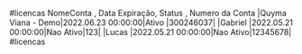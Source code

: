 #licencas
    NomeConta       , Data Expiração,   Status   , Numero da Conta
 |Quyma Viana - Demo|2022.06.23 00:00:00|Ativo    |300246037|
 |Gabriel           |2022.05.21 00:00:00|Nao Ativo|123|
 |Lucas             |2022.05.21 00:00:00|Nao Ativo|12345678|
#licencas
